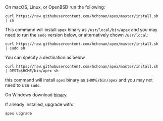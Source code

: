 
On macOS, Linux, or OpenBSD run the following:

```
curl https://raw.githubusercontent.com/hchonan/apex/master/install.sh | sh
```

This command will install `apex` binary as `/usr/local/bin/apex` and
you may need to run the `sudo` version below, or alternatively chown `/usr/local`:
```
curl https://raw.githubusercontent.com/hchonan/apex/master/install.sh | sudo sh
```

You can specify a destination as below

```
curl https://raw.githubusercontent.com/hchonan/apex/master/install.sh | DEST=$HOME/bin/apex sh
```

this command will install `apex` binary as `$HOME/bin/apex` and you may not need to use `sudo`.

On Windows download [binary](https://github.com/hchonan/apex/releases).

If already installed, upgrade with:

```
apex upgrade
```

